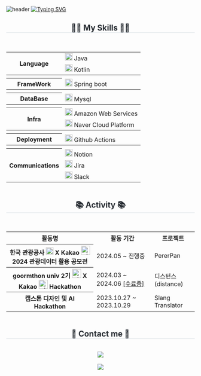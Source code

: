 ![header](https://capsule-render.vercel.app/api?type=waving&color=timeGradient&text=&animation=twinkling&height=80)
[![Typing SVG](https://readme-typing-svg.herokuapp.com?font=Alkatra&size=45&duration=4000&pause=3&random=false&width=1000&height=150&lines=Welcome+To+junseok's+Playground%F0%9F%91%8B)](https://git.io/typing-svg)

<div align="center">
    <h2 style="border-bottom: 1px solid #d8dee4; color: #282d33;">🧑‍💻 My Skills 🧑‍💻</h2>
    <br> 
    <div style="display: flex; flex-wrap: wrap; justify-content: space-around;">
        <table>
            <tr>
                <th rowspan="2">Language</th>
                <td><img src="https://staging.svgrepo.com/show/353924/java.svg" width="20px" alt="_icon" /> Java</td>
            </tr>
            <tr>
                <td><img src="https://www.svgrepo.com/show/353980/kotlin.svg" width="20px" alt="_icon" /> Kotlin</td>
            </tr>
            <tr>
               <th rowspan="1" colspan="2"></th>
            </tr>
            <tr>
                <th>FrameWork</th>
                <td><img src="https://www.svgrepo.com/show/376350/spring.svg" width="20px" alt="_icon" /> Spring boot</td>
            </tr>
            <tr>
                <th rowspan="1" colspan="2"></th>
            </tr>
            <tr>
                <th>DataBase</th>
                <td><img src="https://www.svgrepo.com/show/303251/mysql-logo.svg" width="20px" alt="_icon" /> Mysql</td>
            </tr>
            <tr>
                <th rowspan="1" colspan="2"></th>
            </tr>
            <tr>
                <th rowspan="2">Infra</th>
                <td><img src="https://www.svgrepo.com/show/448266/aws.svg" width="20px" alt="_icon" /> Amazon Web Services</td>
            </tr>
            <tr>
                <td><img src="https://yt3.ggpht.com/ytc/AKedOLQlZeczRzCJOJ5AML8wYJNb-Clyofwfgw_hs2Gk=s900-c-k-c0x00ffffff-no-rj" width="20px" alt="_icon" /> Naver Cloud Platform</td>
            </tr>
            <tr>
                <th rowspan="1" colspan="2"></th>
            </tr>
            <tr>
                <th>Deployment</th>
                <td><img src="https://encrypted-tbn0.gstatic.com/images?q=tbn:ANd9GcR9nNZVxrqmSMQnNMDKHdTkNFOxPkYUA0HZUA&s" width="20px" alt="_icon" /> Github Actions</td>
            </tr>
            <tr>
                <th rowspan="1" colspan="2"></th>
            </tr>
            <tr>
                <th rowspan="3">Communications</th>
                <td><img src="https://www.svgrepo.com/show/361558/notion-logo.svg" width="20px" alt="_icon" /> Notion</td>
            </tr>
            <tr>
                <td><img src="https://www.svgrepo.com/show/452241/jira.svg" width="20px" alt="_icon" /> Jira</td>
            </tr>
            <tr>
                <td><img src="https://www.svgrepo.com/show/448248/slack.svg" width="20px" alt="_icon" /> Slack</td>
            </tr>
        </table>
    </div>
    <h2 style="border-bottom: 1px solid #d8dee4; color: #282d33;">📚 Activity 📚</h2>
    <br> 
    <div style="display: flex; flex-wrap: wrap; justify-content: space-around;">
<table>
    <tr>
        <th>활동명</th>
        <th>활동 기간</th>
        <th>프로젝트</th>
    </tr>
     <tr>
        <th> 한국 관광공사 <img src="https://i.namu.wiki/i/AcMJtozOwTtPt6mQPaU6-VjAe1xpIGATnI519QxvPGC-zOioc-gX3hOJznAIXesiUuepE-CIrmXTp74SjtkX1Q.svg" width="20px" alt="_icon" /> X Kakao <img src="https://upload.wikimedia.org/wikipedia/commons/thumb/d/de/Kakao_CI_yellow.svg/1200px-Kakao_CI_yellow.svg.png" width="24px" alt="_icon" /> 2024 관광데이터 활용 공모전</th>
        <td>2024.05 ~ 진행중</td>
        <td>PererPan</td>
    </tr>
    <tr>
        <th>goormthon univ 2기 <img src="https://encrypted-tbn0.gstatic.com/images?q=tbn:ANd9GcTBQRemibPTWg_IeIHpL0pe8KBEEVyCOrjJxA&s" width="24px" alt="_icon" />  X  Kakao <img src="https://upload.wikimedia.org/wikipedia/commons/thumb/d/de/Kakao_CI_yellow.svg/1200px-Kakao_CI_yellow.svg.png" width="24px" alt="_icon" />  Hackathon</th>
        <td>2024.03 ~ 2024.06 
            <a href="https://github.com/JunRock/JunRock/assets/56196986/f8bb3ba0-570f-4a43-aec1-eea090fd54b3" target="_blank"> [수료증]</a>
        </td>
        <td>디스턴스(distance)</a>
        </td>
    </tr>
    <tr>
        <th> 캡스톤 디자인 및 AI Hackathon</th>
        <td>2023.10.27 ~ 2023.10.29 
        </td>
        <td>Slang Translator</a>
        </td>
    </tr>
</table>
    <br>
    </div>
    <h2 style="border-bottom: 1px solid #d8dee4; color: #282d33;">📩 Contact me 📩</h2>
    <br> 
    <div>
        <a href="https://wnstjr120422.tistory.com/category">
            <img src="https://img.shields.io/badge/Tistory-000000?style=for-the-badge&logo=Tistory&logoColor=white&link=https://wnstjr120422.tistory.com/category">
        </a>
    </div>
    <br>
    <div>
        <a href="https://hits.seeyoufarm.com">
            <img src="https://hits.seeyoufarm.com/api/count/incr/badge.svg?url=https%3A%2F%2Fgithub.com%2FJunRock%2F&count_bg=%23000000&title_bg=%23000000&icon=github.svg&icon_color=%23FFFFFF&title=GitHub&edge_flat=false"/>
        </a>
    </div>
</div>
